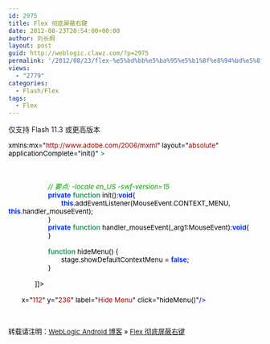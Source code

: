 ```yaml
---
id: 2975
title: Flex 彻底屏蔽右键
date: 2012-08-23T20:54:00+00:00
author: 刘长炯
layout: post
guid: http://weblogic.clawz.com/?p=2975
permalink: '/2012/08/23/flex-%e5%bd%bb%e5%ba%95%e5%b1%8f%e8%94%bd%e5%8f%b3%e9%94%ae/'
views:
  - "2779"
categories:
  - Flash/Flex
tags:
  - Flex
---
```

仅支持 Flash 11.3 或更高版本

<p style="line-height: normal; margin: 0cm 0cm 0pt; text-autospace: ; mso-layout-grid-align: none" class="MsoNormal" align="left">
  <span style="text-align: left; font-family: ; color: ; mso-hansi-font-family: calibri; mso-hansi-theme-font: minor-latin; mso-bidi-font-family: 微软雅黑; mso-font-kerning: 0pt" lang="EN-US"><font style="font-size: 10pt" color="#000000"><?xml version="1.0" encoding="utf-8"?></font></span><span style="text-align: left; font-family: ; mso-hansi-font-family: calibri; mso-hansi-theme-font: minor-latin; mso-bidi-font-family: 微软雅黑; mso-font-kerning: 0pt" lang="EN-US"></span>
</p>

<p style="line-height: normal; margin: 0cm 0cm 0pt; text-autospace: ; mso-layout-grid-align: none" class="MsoNormal" align="left">
  <span style="text-align: left; font-family: ; color: ; mso-hansi-font-family: calibri; mso-hansi-theme-font: minor-latin; mso-bidi-font-family: 微软雅黑; mso-font-kerning: 0pt" lang="EN-US"><font color="#0000ff"><font style="font-size: 10pt"><mx:Application</font></font></span><font style="font-size: 10pt"><span style="text-align: left; font-family: ; color: ; mso-hansi-font-family: calibri; mso-hansi-theme-font: minor-latin; mso-bidi-font-family: 微软雅黑; mso-font-kerning: 0pt" lang="EN-US"><font color="#000000"> xmlns:mx="</font></span><span style="text-align: left; font-family: ; color: ; mso-hansi-font-family: calibri; mso-hansi-theme-font: minor-latin; mso-bidi-font-family: 微软雅黑; mso-font-kerning: 0pt" lang="EN-US"><font color="#990000">http://www.adobe.com/2006/mxml</font></span><span style="text-align: left; font-family: ; color: ; mso-hansi-font-family: calibri; mso-hansi-theme-font: minor-latin; mso-bidi-font-family: 微软雅黑; mso-font-kerning: 0pt" lang="EN-US"><font color="#000000">" layout="</font></span><span style="text-align: left; font-family: ; color: ; mso-hansi-font-family: calibri; mso-hansi-theme-font: minor-latin; mso-bidi-font-family: 微软雅黑; mso-font-kerning: 0pt" lang="EN-US"><font color="#990000">absolute</font></span><span style="text-align: left; font-family: ; color: ; mso-hansi-font-family: calibri; mso-hansi-theme-font: minor-latin; mso-bidi-font-family: 微软雅黑; mso-font-kerning: 0pt" lang="EN-US"><font color="#000000">" applicationComplete="init()" </font></span></font><span style="text-align: left; font-family: ; color: ; mso-hansi-font-family: calibri; mso-hansi-theme-font: minor-latin; mso-bidi-font-family: 微软雅黑; mso-font-kerning: 0pt" lang="EN-US"><font style="font-size: 10pt" color="#006633">></font></span><span style="text-align: left; font-family: ; mso-hansi-font-family: calibri; mso-hansi-theme-font: minor-latin; mso-bidi-font-family: 微软雅黑; mso-font-kerning: 0pt" lang="EN-US"></span>
</p>

<p style="line-height: normal; margin: 0cm 0cm 0pt; text-autospace: ; mso-layout-grid-align: none" class="MsoNormal" align="left">
  <span style="text-align: left; font-family: ; color: ; mso-hansi-font-family: calibri; mso-hansi-theme-font: minor-latin; mso-bidi-font-family: 微软雅黑; mso-font-kerning: 0pt" lang="EN-US"><span style="text-align: left; mso-tab-count: 1"><font style="font-size: 10pt" color="#000000">&#160;&#160;&#160;&#160;&#160;&#160; </font></span></span><span style="text-align: left; font-family: ; mso-hansi-font-family: calibri; mso-hansi-theme-font: minor-latin; mso-bidi-font-family: 微软雅黑; mso-font-kerning: 0pt" lang="EN-US"></span>
</p>

<p style="line-height: normal; margin: 0cm 0cm 0pt; text-autospace: ; mso-layout-grid-align: none" class="MsoNormal" align="left">
  <span style="text-align: left; font-family: ; color: ; mso-hansi-font-family: calibri; mso-hansi-theme-font: minor-latin; mso-bidi-font-family: 微软雅黑; mso-font-kerning: 0pt" lang="EN-US"><span style="text-align: left; mso-tab-count: 1"><font color="#000000"><font style="font-size: 10pt">&#160;&#160;&#160;&#160;&#160;&#160; </font></font></span></span><span style="text-align: left; font-family: ; color: ; mso-hansi-font-family: calibri; mso-hansi-theme-font: minor-latin; mso-bidi-font-family: 微软雅黑; mso-font-kerning: 0pt" lang="EN-US"><font style="font-size: 10pt" color="#006633"><mx:Script></font></span><span style="text-align: left; font-family: ; mso-hansi-font-family: calibri; mso-hansi-theme-font: minor-latin; mso-bidi-font-family: 微软雅黑; mso-font-kerning: 0pt" lang="EN-US"></span>
</p>

<p style="line-height: normal; margin: 0cm 0cm 0pt; text-autospace: ; mso-layout-grid-align: none" class="MsoNormal" align="left">
  <span style="text-align: left; font-family: ; color: ; mso-hansi-font-family: calibri; mso-hansi-theme-font: minor-latin; mso-bidi-font-family: 微软雅黑; mso-font-kerning: 0pt" lang="EN-US"><font color="#000000"><span style="text-align: left; mso-tab-count: 2"><font style="font-size: 10pt">&#160;&#160;&#160;&#160;&#160;&#160;&#160;&#160;&#160;&#160;&#160;&#160;&#160; </font></span><font style="font-size: 10pt"><![CDATA[</font></font></span><span style="text-align: left; font-family: ; mso-hansi-font-family: calibri; mso-hansi-theme-font: minor-latin; mso-bidi-font-family: 微软雅黑; mso-font-kerning: 0pt" lang="EN-US"></span>
</p>

<p style="line-height: normal; margin: 0cm 0cm 0pt; text-autospace: ; mso-layout-grid-align: none" class="MsoNormal" align="left">
  <span style="text-align: left; font-family: ; color: ; mso-hansi-font-family: calibri; mso-hansi-theme-font: minor-latin; mso-bidi-font-family: 微软雅黑; mso-font-kerning: 0pt" lang="EN-US"><span style="text-align: left; mso-tab-count: 3"><font color="#000000"><font style="font-size: 10pt">&#160;&#160;&#160;&#160;&#160;&#160;&#160;&#160;&#160;&#160;&#160;&#160;&#160;&#160;&#160;&#160;&#160;&#160;&#160;&#160; </font></font></span></span><font color="#009900"><font style="font-size: 10pt"><i style="text-align: left"><span style="text-align: left; font-family: ; color: ; mso-hansi-font-family: calibri; mso-hansi-theme-font: minor-latin; mso-bidi-font-family: 微软雅黑; mso-font-kerning: 0pt" lang="EN-US">// </span></i></font><i style="text-align: left"><span style="text-align: left; font-family: ; color: ; mso-hansi-font-family: calibri; mso-hansi-theme-font: minor-latin; mso-bidi-font-family: 微软雅黑; mso-font-kerning: 0pt"><font style="font-size: 10pt">要点</font><span style="text-align: left" lang="EN-US"><font style="font-size: 10pt">: -locale en_US -swf-version=15</font></span></span></i></font><span style="text-align: left; font-family: ; mso-hansi-font-family: calibri; mso-hansi-theme-font: minor-latin; mso-bidi-font-family: 微软雅黑; mso-font-kerning: 0pt" lang="EN-US"></span>
</p>

<p style="line-height: normal; margin: 0cm 0cm 0pt; text-autospace: ; mso-layout-grid-align: none" class="MsoNormal" align="left">
  <span style="text-align: left; font-family: ; color: ; mso-hansi-font-family: calibri; mso-hansi-theme-font: minor-latin; mso-bidi-font-family: 微软雅黑; mso-font-kerning: 0pt" lang="EN-US"><span style="text-align: left; mso-tab-count: 3"><font color="#000000"><font style="font-size: 10pt">&#160;&#160;&#160;&#160;&#160;&#160;&#160;&#160;&#160;&#160;&#160;&#160;&#160;&#160;&#160;&#160;&#160;&#160;&#160;&#160; </font></font></span></span><font style="font-size: 10pt"><b style="text-align: left"><span style="text-align: left; font-family: ; color: ; mso-hansi-font-family: calibri; mso-hansi-theme-font: minor-latin; mso-bidi-font-family: 微软雅黑; mso-font-kerning: 0pt" lang="EN-US"><font color="#0033ff">private</font></span></b><span style="text-align: left; font-family: ; color: ; mso-hansi-font-family: calibri; mso-hansi-theme-font: minor-latin; mso-bidi-font-family: 微软雅黑; mso-font-kerning: 0pt" lang="EN-US"><font color="#000000"> </font></span><b style="text-align: left"><span style="text-align: left; font-family: ; color: ; mso-hansi-font-family: calibri; mso-hansi-theme-font: minor-latin; mso-bidi-font-family: 微软雅黑; mso-font-kerning: 0pt" lang="EN-US"><font color="#339966">function</font></span></b><span style="text-align: left; font-family: ; color: ; mso-hansi-font-family: calibri; mso-hansi-theme-font: minor-latin; mso-bidi-font-family: 微软雅黑; mso-font-kerning: 0pt" lang="EN-US"><font color="#000000"> init():</font></span><b style="text-align: left"><span style="text-align: left; font-family: ; color: ; mso-hansi-font-family: calibri; mso-hansi-theme-font: minor-latin; mso-bidi-font-family: 微软雅黑; mso-font-kerning: 0pt" lang="EN-US"><font color="#0033ff">void</font></span></b></font><span style="text-align: left; font-family: ; color: ; mso-hansi-font-family: calibri; mso-hansi-theme-font: minor-latin; mso-bidi-font-family: 微软雅黑; mso-font-kerning: 0pt" lang="EN-US"><font style="font-size: 10pt" color="#000000">{</font></span><span style="text-align: left; font-family: ; mso-hansi-font-family: calibri; mso-hansi-theme-font: minor-latin; mso-bidi-font-family: 微软雅黑; mso-font-kerning: 0pt" lang="EN-US"></span>
</p>

<p style="line-height: normal; margin: 0cm 0cm 0pt; text-autospace: ; mso-layout-grid-align: none" class="MsoNormal" align="left">
  <span style="text-align: left; font-family: ; color: ; mso-hansi-font-family: calibri; mso-hansi-theme-font: minor-latin; mso-bidi-font-family: 微软雅黑; mso-font-kerning: 0pt" lang="EN-US"><span style="text-align: left; mso-tab-count: 4"><font color="#000000"><font style="font-size: 10pt">&#160;&#160;&#160;&#160;&#160;&#160;&#160;&#160;&#160;&#160;&#160;&#160;&#160;&#160;&#160;&#160;&#160;&#160;&#160;&#160;&#160;&#160;&#160;&#160;&#160;&#160;&#160; </font></font></span></span><font style="font-size: 10pt"><b style="text-align: left"><span style="text-align: left; font-family: ; color: ; mso-hansi-font-family: calibri; mso-hansi-theme-font: minor-latin; mso-bidi-font-family: 微软雅黑; mso-font-kerning: 0pt" lang="EN-US"><font color="#0033ff">this</font></span></b><span style="text-align: left; font-family: ; color: ; mso-hansi-font-family: calibri; mso-hansi-theme-font: minor-latin; mso-bidi-font-family: 微软雅黑; mso-font-kerning: 0pt" lang="EN-US"><font color="#000000">.addEventListener(MouseEvent.CONTEXT_MENU, </font></span><b style="text-align: left"><span style="text-align: left; font-family: ; color: ; mso-hansi-font-family: calibri; mso-hansi-theme-font: minor-latin; mso-bidi-font-family: 微软雅黑; mso-font-kerning: 0pt" lang="EN-US"><font color="#0033ff">this</font></span></b></font><span style="text-align: left; font-family: ; color: ; mso-hansi-font-family: calibri; mso-hansi-theme-font: minor-latin; mso-bidi-font-family: 微软雅黑; mso-font-kerning: 0pt" lang="EN-US"><font style="font-size: 10pt" color="#000000">.handler_mouseEvent);</font></span><span style="text-align: left; font-family: ; mso-hansi-font-family: calibri; mso-hansi-theme-font: minor-latin; mso-bidi-font-family: 微软雅黑; mso-font-kerning: 0pt" lang="EN-US"></span>
</p>

<p style="line-height: normal; margin: 0cm 0cm 0pt; text-autospace: ; mso-layout-grid-align: none" class="MsoNormal" align="left">
  <span style="text-align: left; font-family: ; color: ; mso-hansi-font-family: calibri; mso-hansi-theme-font: minor-latin; mso-bidi-font-family: 微软雅黑; mso-font-kerning: 0pt" lang="EN-US"><font color="#000000"><span style="text-align: left; mso-tab-count: 3"><font style="font-size: 10pt">&#160;&#160;&#160;&#160;&#160;&#160;&#160;&#160;&#160;&#160;&#160;&#160;&#160;&#160;&#160;&#160;&#160;&#160;&#160;&#160; </font></span><font style="font-size: 10pt">}</font></font></span><span style="text-align: left; font-family: ; mso-hansi-font-family: calibri; mso-hansi-theme-font: minor-latin; mso-bidi-font-family: 微软雅黑; mso-font-kerning: 0pt" lang="EN-US"></span>
</p>

<p style="line-height: normal; margin: 0cm 0cm 0pt; text-autospace: ; mso-layout-grid-align: none" class="MsoNormal" align="left">
  <span style="text-align: left; font-family: ; color: ; mso-hansi-font-family: calibri; mso-hansi-theme-font: minor-latin; mso-bidi-font-family: 微软雅黑; mso-font-kerning: 0pt" lang="EN-US"><span style="text-align: left; mso-tab-count: 3"><font color="#000000"><font style="font-size: 10pt">&#160;&#160;&#160;&#160;&#160;&#160;&#160;&#160;&#160;&#160;&#160;&#160;&#160;&#160;&#160;&#160;&#160;&#160;&#160;&#160; </font></font></span></span><font style="font-size: 10pt"><b style="text-align: left"><span style="text-align: left; font-family: ; color: ; mso-hansi-font-family: calibri; mso-hansi-theme-font: minor-latin; mso-bidi-font-family: 微软雅黑; mso-font-kerning: 0pt" lang="EN-US"><font color="#0033ff">private</font></span></b><span style="text-align: left; font-family: ; color: ; mso-hansi-font-family: calibri; mso-hansi-theme-font: minor-latin; mso-bidi-font-family: 微软雅黑; mso-font-kerning: 0pt" lang="EN-US"><font color="#000000"> </font></span><b style="text-align: left"><span style="text-align: left; font-family: ; color: ; mso-hansi-font-family: calibri; mso-hansi-theme-font: minor-latin; mso-bidi-font-family: 微软雅黑; mso-font-kerning: 0pt" lang="EN-US"><font color="#339966">function</font></span></b><span style="text-align: left; font-family: ; color: ; mso-hansi-font-family: calibri; mso-hansi-theme-font: minor-latin; mso-bidi-font-family: 微软雅黑; mso-font-kerning: 0pt" lang="EN-US"><font color="#000000"> handler_mouseEvent(_arg1:MouseEvent):</font></span><b style="text-align: left"><span style="text-align: left; font-family: ; color: ; mso-hansi-font-family: calibri; mso-hansi-theme-font: minor-latin; mso-bidi-font-family: 微软雅黑; mso-font-kerning: 0pt" lang="EN-US"><font color="#0033ff">void</font></span></b></font><span style="text-align: left; font-family: ; color: ; mso-hansi-font-family: calibri; mso-hansi-theme-font: minor-latin; mso-bidi-font-family: 微软雅黑; mso-font-kerning: 0pt" lang="EN-US"><font style="font-size: 10pt" color="#000000">{</font></span><span style="text-align: left; font-family: ; mso-hansi-font-family: calibri; mso-hansi-theme-font: minor-latin; mso-bidi-font-family: 微软雅黑; mso-font-kerning: 0pt" lang="EN-US"></span>
</p>

<p style="line-height: normal; margin: 0cm 0cm 0pt; text-autospace: ; mso-layout-grid-align: none" class="MsoNormal" align="left">
  <span style="text-align: left; font-family: ; color: ; mso-hansi-font-family: calibri; mso-hansi-theme-font: minor-latin; mso-bidi-font-family: 微软雅黑; mso-font-kerning: 0pt" lang="EN-US"><font color="#000000"><span style="text-align: left; mso-tab-count: 3"><font style="font-size: 10pt">&#160;&#160;&#160;&#160;&#160;&#160;&#160;&#160;&#160;&#160;&#160;&#160;&#160;&#160;&#160;&#160;&#160;&#160;&#160;&#160; </font></span><font style="font-size: 10pt">}</font></font></span><span style="text-align: left; font-family: ; mso-hansi-font-family: calibri; mso-hansi-theme-font: minor-latin; mso-bidi-font-family: 微软雅黑; mso-font-kerning: 0pt" lang="EN-US"></span>
</p>

<p style="line-height: normal; margin: 0cm 0cm 0pt; text-autospace: ; mso-layout-grid-align: none" class="MsoNormal" align="left">
  <span style="text-align: left; font-family: ; color: ; mso-hansi-font-family: calibri; mso-hansi-theme-font: minor-latin; mso-bidi-font-family: 微软雅黑; mso-font-kerning: 0pt" lang="EN-US"><span style="text-align: left; mso-tab-count: 3"><font style="font-size: 10pt" color="#000000">&#160;&#160;&#160;&#160;&#160;&#160;&#160;&#160;&#160;&#160;&#160;&#160;&#160;&#160;&#160;&#160;&#160;&#160;&#160;&#160; </font></span></span><span style="text-align: left; font-family: ; mso-hansi-font-family: calibri; mso-hansi-theme-font: minor-latin; mso-bidi-font-family: 微软雅黑; mso-font-kerning: 0pt" lang="EN-US"></span>
</p>

<p style="line-height: normal; margin: 0cm 0cm 0pt; text-autospace: ; mso-layout-grid-align: none" class="MsoNormal" align="left">
  <span style="text-align: left; font-family: ; color: ; mso-hansi-font-family: calibri; mso-hansi-theme-font: minor-latin; mso-bidi-font-family: 微软雅黑; mso-font-kerning: 0pt" lang="EN-US"><span style="text-align: left; mso-tab-count: 3"><font color="#000000"><font style="font-size: 10pt">&#160;&#160;&#160;&#160;&#160;&#160;&#160;&#160;&#160;&#160;&#160;&#160;&#160;&#160;&#160;&#160;&#160;&#160;&#160;&#160; </font></font></span></span><font style="font-size: 10pt"><b style="text-align: left"><span style="text-align: left; font-family: ; color: ; mso-hansi-font-family: calibri; mso-hansi-theme-font: minor-latin; mso-bidi-font-family: 微软雅黑; mso-font-kerning: 0pt" lang="EN-US"><font color="#339966">function</font></span></b></font><span style="text-align: left; font-family: ; color: ; mso-hansi-font-family: calibri; mso-hansi-theme-font: minor-latin; mso-bidi-font-family: 微软雅黑; mso-font-kerning: 0pt" lang="EN-US"><font style="font-size: 10pt" color="#000000"> hideMenu() {</font></span><span style="text-align: left; font-family: ; mso-hansi-font-family: calibri; mso-hansi-theme-font: minor-latin; mso-bidi-font-family: 微软雅黑; mso-font-kerning: 0pt" lang="EN-US"></span>
</p>

<p style="line-height: normal; margin: 0cm 0cm 0pt; text-autospace: ; mso-layout-grid-align: none" class="MsoNormal" align="left">
  <span style="text-align: left; font-family: ; color: ; mso-hansi-font-family: calibri; mso-hansi-theme-font: minor-latin; mso-bidi-font-family: 微软雅黑; mso-font-kerning: 0pt" lang="EN-US"><font color="#000000"><span style="text-align: left; mso-tab-count: 4"><font style="font-size: 10pt">&#160;&#160;&#160;&#160;&#160;&#160;&#160;&#160;&#160;&#160;&#160;&#160;&#160;&#160;&#160;&#160;&#160;&#160;&#160;&#160;&#160;&#160;&#160;&#160;&#160;&#160;&#160; </font></span><font style="font-size: 10pt">stage.showDefaultContextMenu = </font></font></span><font style="font-size: 10pt"><b style="text-align: left"><span style="text-align: left; font-family: ; color: ; mso-hansi-font-family: calibri; mso-hansi-theme-font: minor-latin; mso-bidi-font-family: 微软雅黑; mso-font-kerning: 0pt" lang="EN-US"><font color="#0033ff">false</font></span></b></font><span style="text-align: left; font-family: ; color: ; mso-hansi-font-family: calibri; mso-hansi-theme-font: minor-latin; mso-bidi-font-family: 微软雅黑; mso-font-kerning: 0pt" lang="EN-US"><font style="font-size: 10pt" color="#000000">;</font></span><span style="text-align: left; font-family: ; mso-hansi-font-family: calibri; mso-hansi-theme-font: minor-latin; mso-bidi-font-family: 微软雅黑; mso-font-kerning: 0pt" lang="EN-US"></span>
</p>

<p style="line-height: normal; margin: 0cm 0cm 0pt; text-autospace: ; mso-layout-grid-align: none" class="MsoNormal" align="left">
  <span style="text-align: left; font-family: ; color: ; mso-hansi-font-family: calibri; mso-hansi-theme-font: minor-latin; mso-bidi-font-family: 微软雅黑; mso-font-kerning: 0pt" lang="EN-US"><font color="#000000"><span style="text-align: left; mso-tab-count: 3"><font style="font-size: 10pt">&#160;&#160;&#160;&#160;&#160;&#160;&#160;&#160;&#160;&#160;&#160;&#160;&#160;&#160;&#160;&#160;&#160;&#160;&#160;&#160; </font></span><font style="font-size: 10pt">}</font></font></span><span style="text-align: left; font-family: ; mso-hansi-font-family: calibri; mso-hansi-theme-font: minor-latin; mso-bidi-font-family: 微软雅黑; mso-font-kerning: 0pt" lang="EN-US"></span>
</p>

<p style="line-height: normal; margin: 0cm 0cm 0pt; text-autospace: ; mso-layout-grid-align: none" class="MsoNormal" align="left">
  <span style="text-align: left; font-family: ; color: ; mso-hansi-font-family: calibri; mso-hansi-theme-font: minor-latin; mso-bidi-font-family: 微软雅黑; mso-font-kerning: 0pt" lang="EN-US"><span style="text-align: left; mso-tab-count: 3"><font style="font-size: 10pt" color="#000000">&#160;&#160;&#160;&#160;&#160;&#160;&#160;&#160;&#160;&#160;&#160;&#160;&#160;&#160;&#160;&#160;&#160;&#160;&#160;&#160; </font></span></span><span style="text-align: left; font-family: ; mso-hansi-font-family: calibri; mso-hansi-theme-font: minor-latin; mso-bidi-font-family: 微软雅黑; mso-font-kerning: 0pt" lang="EN-US"></span>
</p>

<p style="line-height: normal; margin: 0cm 0cm 0pt; text-autospace: ; mso-layout-grid-align: none" class="MsoNormal" align="left">
  <span style="text-align: left; font-family: ; color: ; mso-hansi-font-family: calibri; mso-hansi-theme-font: minor-latin; mso-bidi-font-family: 微软雅黑; mso-font-kerning: 0pt" lang="EN-US"><font color="#000000"><span style="text-align: left; mso-tab-count: 2"><font style="font-size: 10pt">&#160;&#160;&#160;&#160;&#160;&#160;&#160;&#160;&#160;&#160;&#160;&#160;&#160; </font></span><font style="font-size: 10pt">]]></font></font></span><span style="text-align: left; font-family: ; mso-hansi-font-family: calibri; mso-hansi-theme-font: minor-latin; mso-bidi-font-family: 微软雅黑; mso-font-kerning: 0pt" lang="EN-US"></span>
</p>

<p style="line-height: normal; margin: 0cm 0cm 0pt; text-autospace: ; mso-layout-grid-align: none" class="MsoNormal" align="left">
  <span style="text-align: left; font-family: ; color: ; mso-hansi-font-family: calibri; mso-hansi-theme-font: minor-latin; mso-bidi-font-family: 微软雅黑; mso-font-kerning: 0pt" lang="EN-US"><span style="text-align: left; mso-tab-count: 1"><font color="#000000"><font style="font-size: 10pt">&#160;&#160;&#160;&#160;&#160;&#160; </font></font></span></span><span style="text-align: left; font-family: ; color: ; mso-hansi-font-family: calibri; mso-hansi-theme-font: minor-latin; mso-bidi-font-family: 微软雅黑; mso-font-kerning: 0pt" lang="EN-US"><font style="font-size: 10pt" color="#006633"></mx:Script></font></span><span style="text-align: left; font-family: ; mso-hansi-font-family: calibri; mso-hansi-theme-font: minor-latin; mso-bidi-font-family: 微软雅黑; mso-font-kerning: 0pt" lang="EN-US"></span>
</p>

<p style="line-height: normal; margin: 0cm 0cm 0pt; text-autospace: ; mso-layout-grid-align: none" class="MsoNormal" align="left">
  <span style="text-align: left; font-family: ; color: ; mso-hansi-font-family: calibri; mso-hansi-theme-font: minor-latin; mso-bidi-font-family: 微软雅黑; mso-font-kerning: 0pt" lang="EN-US"><span style="text-align: left; mso-tab-count: 1"><font color="#000000"><font style="font-size: 10pt">&#160;&#160;&#160;&#160;&#160;&#160; </font></font></span></span><font style="font-size: 10pt"><span style="text-align: left; font-family: ; color: ; mso-hansi-font-family: calibri; mso-hansi-theme-font: minor-latin; mso-bidi-font-family: 微软雅黑; mso-font-kerning: 0pt" lang="EN-US"><font color="#0000ff"><mx:Button</font></span><span style="text-align: left; font-family: ; color: ; mso-hansi-font-family: calibri; mso-hansi-theme-font: minor-latin; mso-bidi-font-family: 微软雅黑; mso-font-kerning: 0pt" lang="EN-US"><font color="#000000"> x="</font></span><span style="text-align: left; font-family: ; color: ; mso-hansi-font-family: calibri; mso-hansi-theme-font: minor-latin; mso-bidi-font-family: 微软雅黑; mso-font-kerning: 0pt" lang="EN-US"><font color="#990000">112</font></span><span style="text-align: left; font-family: ; color: ; mso-hansi-font-family: calibri; mso-hansi-theme-font: minor-latin; mso-bidi-font-family: 微软雅黑; mso-font-kerning: 0pt" lang="EN-US"><font color="#000000">" y="</font></span><span style="text-align: left; font-family: ; color: ; mso-hansi-font-family: calibri; mso-hansi-theme-font: minor-latin; mso-bidi-font-family: 微软雅黑; mso-font-kerning: 0pt" lang="EN-US"><font color="#990000">236</font></span><span style="text-align: left; font-family: ; color: ; mso-hansi-font-family: calibri; mso-hansi-theme-font: minor-latin; mso-bidi-font-family: 微软雅黑; mso-font-kerning: 0pt" lang="EN-US"><font color="#000000">" label="</font></span><span style="text-align: left; font-family: ; color: ; mso-hansi-font-family: calibri; mso-hansi-theme-font: minor-latin; mso-bidi-font-family: 微软雅黑; mso-font-kerning: 0pt" lang="EN-US"><font color="#990000">Hide Menu</font></span><span style="text-align: left; font-family: ; color: ; mso-hansi-font-family: calibri; mso-hansi-theme-font: minor-latin; mso-bidi-font-family: 微软雅黑; mso-font-kerning: 0pt" lang="EN-US"><font color="#000000">" click="hideMenu()"</font></span></font><span style="text-align: left; font-family: ; color: ; mso-hansi-font-family: calibri; mso-hansi-theme-font: minor-latin; mso-bidi-font-family: 微软雅黑; mso-font-kerning: 0pt" lang="EN-US"><font style="font-size: 10pt" color="#0000ff">/></font></span><span style="text-align: left; font-family: ; mso-hansi-font-family: calibri; mso-hansi-theme-font: minor-latin; mso-bidi-font-family: 微软雅黑; mso-font-kerning: 0pt" lang="EN-US"></span>
</p>

<p style="line-height: normal; margin: 0cm 0cm 0pt; text-autospace: ; mso-layout-grid-align: none" class="MsoNormal" align="left">
  <span style="text-align: left; font-family: ; color: ; mso-hansi-font-family: calibri; mso-hansi-theme-font: minor-latin; mso-bidi-font-family: 微软雅黑; mso-font-kerning: 0pt" lang="EN-US"><span style="text-align: left; mso-tab-count: 1"><font style="font-size: 10pt" color="#000000">&#160;&#160;&#160;&#160;&#160;&#160; </font></span></span><span style="text-align: left; font-family: ; mso-hansi-font-family: calibri; mso-hansi-theme-font: minor-latin; mso-bidi-font-family: 微软雅黑; mso-font-kerning: 0pt" lang="EN-US"></span>
</p>

<p style="line-height: normal; margin: 0cm 0cm 0pt; text-autospace: ; mso-layout-grid-align: none" class="MsoNormal" align="left">
  <span style="text-align: left; font-family: ; color: ; mso-hansi-font-family: calibri; mso-hansi-theme-font: minor-latin; mso-bidi-font-family: 微软雅黑; mso-font-kerning: 0pt" lang="EN-US"><font style="font-size: 10pt" color="#0000ff"></mx:Application></font></span><span style="text-align: left; font-family: ; mso-hansi-font-family: calibri; mso-hansi-theme-font: minor-latin; mso-bidi-font-family: 微软雅黑; mso-font-kerning: 0pt" lang="EN-US"></span>
</p>

<p style="text-justify: inter-ideograph; line-height: normal; margin: 0cm 0cm 0pt" class="MsoNormal">
  <span lang="EN-US"><font face="Calibri"><font style="font-size: 10.5pt" color="#000000">&#160;</font></font></span>
</p>

转载请注明：[WebLogic Android 博客](http://www.beansoft.biz) &raquo; [Flex 彻底屏蔽右键](http://www.beansoft.biz/2012/08/23/flex-%e5%bd%bb%e5%ba%95%e5%b1%8f%e8%94%bd%e5%8f%b3%e9%94%ae/)
